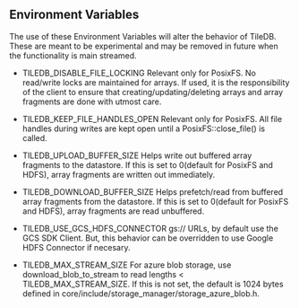 ## Environment Variables

The use of these Environment Variables will alter the behavior of TileDB. These are meant to be experimental and may be removed in future when the functionality is main streamed.

* TILEDB_DISABLE_FILE_LOCKING
     Relevant only for PosixFS. No read/write locks are maintained for arrays. If used, it is the responsibility of the client to ensure that creating/updating/deleting arrays and array fragments are done with utmost care.
* TILEDB_KEEP_FILE_HANDLES_OPEN
     Relevant only for PosixFS. All file handles during writes are kept open until a PosixFS::close_file() is called.


* TILEDB_UPLOAD_BUFFER_SIZE
     Helps write out buffered array fragments to the datastore. If this is set to 0(default for PosixFS and HDFS), array fragments are written out immediately.
* TILEDB_DOWNLOAD_BUFFER_SIZE
     Helps prefetch/read from buffered array fragments from the datastore. If this is set to 0(default for PosixFS and HDFS), array fragments are read unbuffered.

* TILEDB_USE_GCS_HDFS_CONNECTOR
     gs:// URLs, by default use the GCS SDK Client. But, this behavior can be overridden to use Google HDFS Connector if necesary.

* TILEDB_MAX_STREAM_SIZE
     For azure blob storage, use download_blob_to_stream to read lengths < TILEDB_MAX_STREAM_SIZE. If this is not set, the default is 1024 bytes defined in core/include/storage_manager/storage_azure_blob.h.
